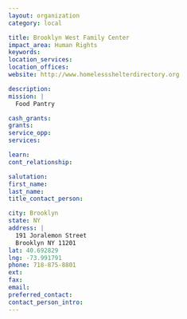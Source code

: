 ```yaml
---
layout: organization
category: local

title: Brooklyn West Family Center
impact_area: Human Rights
keywords: 
location_services: 
location_offices: 
website: http://www.homelessshelterdirectory.org 

description: 
mission: |
  Food Pantry

cash_grants: 
grants: 
service_opp: 
services: 

learn: 
cont_relationship: 

salutation: 
first_name: 
last_name: 
title_contact_person: 

city: Brooklyn
state: NY
address: |
  191 Joralemon Street     
  Brooklyn NY 11201
lat: 40.692829
lng: -73.991791
phone: 718-875-8801
ext: 
fax: 
email: 
preferred_contact: 
contact_person_intro: 
---
```

